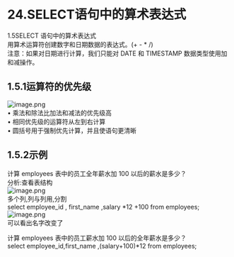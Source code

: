 # 24.SELECT语句中的算术表达式

1.5SELECT 语句中的算术表达式<br />用算术运算符创建数字和日期数据的表达式。(+ - * /)<br />注意：如果对日期进行计算，我们只能对 DATE 和 TIMESTAMP 数据类型使用加和减操作。
<a name="kzpIF"></a>
## 1.5.1运算符的优先级
![image.png](https://cdn.nlark.com/yuque/0/2019/png/349894/1560996373841-c3fd528a-865a-4ce4-8ae6-47a09c8d61ad.png#align=left&display=inline&height=58&name=image.png&originHeight=115&originWidth=413&size=58089&status=done&width=206.5)<br />• 乘法和除法比加法和减法的优先级高<br />• 相同优先级的运算符从左到右计算<br />• 圆括号用于强制优先计算，并且使语句更清晰
<a name="K7iha"></a>
## 1.5.2示例
计算 employees 表中的员工全年薪水加 100 以后的薪水是多少？<br />分析:查看表结构<br />![image.png](https://cdn.nlark.com/yuque/0/2019/png/349894/1560996408040-7a412c66-73f0-4c5f-8c7c-c4d5ec9de978.png#align=left&display=inline&height=197&name=image.png&originHeight=393&originWidth=918&size=309905&status=done&width=459)<br />多个列,列与列用,分割<br />select employee_id , first_name ,salary *12 +100 from employees;<br />![image.png](https://cdn.nlark.com/yuque/0/2019/png/349894/1560996482684-525587a9-1fa5-42c2-bf33-67dfd0d01e27.png#align=left&display=inline&height=183&name=image.png&originHeight=366&originWidth=655&size=112022&status=done&width=327.5)<br />可以看出名字改变了

计算 employees 表中的员工薪水加 100 以后的全年薪水是多少？<br />select employee_id,first_name ,(salary+100)*12 from employees;
